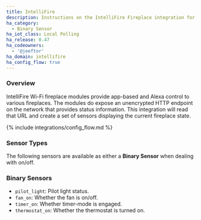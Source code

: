 ```yaml
---
title: IntelliFire
description: Instructions on the IntelliFire Fireplace integration for Home Assistant.
ha_category:
  - Binary Sensor
ha_iot_class: Local Polling
ha_release: 0.47
ha_codeowners:
  - '@jeeftor'
ha_domain: intellifire
ha_config_flow: true
---
```



### Overview

IntelliFire Wi-Fi fireplace modules provide app-based and Alexa control to various fireplaces. The modules do expose an unencrypted HTTP endpoint on the network that provides status information. This integration will read that URL and create a set of sensors displaying the current fireplace state.

{% include integrations/config_flow.md %}


### Sensor Types


The following sensors are available as either a **Binary Sensor** when dealing with on/off.

### Binary Sensors

- `pilot_light`: Pilot light status.
- `fan_on`: Whether the fan is on/off.
- `timer_on`: Whether timer-mode is engaged.
- `thermostat_on`: Whether the thermostat is turned on.
